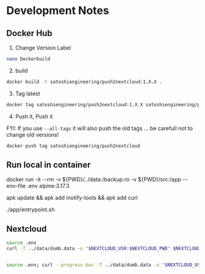 # Development Notes

## Docker Hub

1. Change Version Label

```bash
nano Dockerbuild
```
2. build
```bash
docker build -t satoshiengineering/push2nextcloud:1.X.X .
```

3. Tag latest
```bash
docker tag satoshiengineering/push2nextcloud:1.X.X satoshiengineering/push2nextcloud
```

4. Push it, Push it

FYI: If you use `--all-tags` it will also push the old tags ... be carefull not to change old versions!

```bash
docker push tag satoshiengineering/push2nextcloud
```

## Run local in container

docker run -it --rm -v ${PWD}/../data:/backup:ro -v ${PWD}/src:/app --env-file .env alpine:3.17.3

apk update && apk add inotify-tools && apk add curl

./app/entrypoint.sh

## Nextcloud

```bash
source .env
curl -T ../data/dumb.data -u "$NEXTCLOUD_USR:$NEXTCLOUD_PWD" $NEXTCLOUD_URL/test.data


source .env; curl --progress-bar -T ../data/dumb.data -u "$NEXTCLOUD_USR:$NEXTCLOUD_PWD" $NEXTCLOUD_URL/test.data


```

